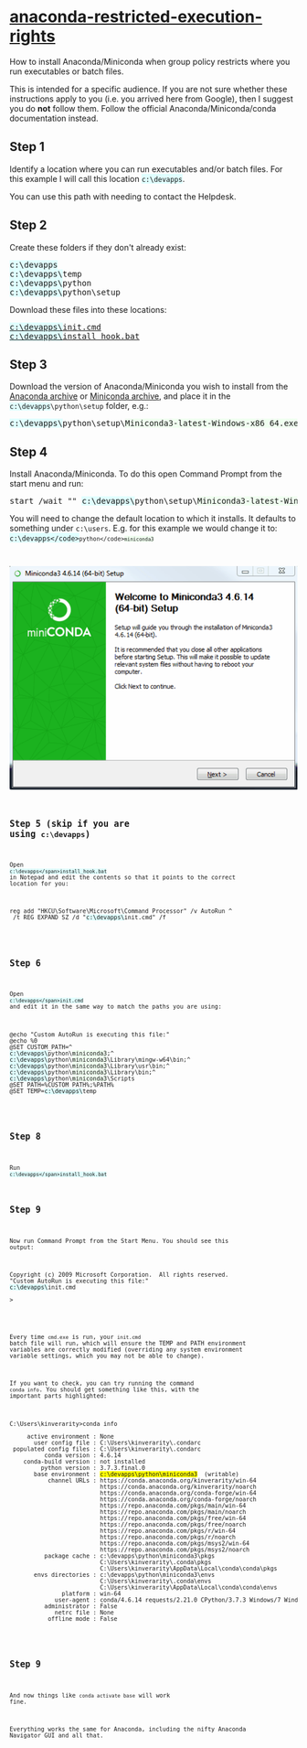 # [anaconda-restricted-execution-rights](https://kinverarity1.github.io/anaconda-restricted-execution-rights)

How to install Anaconda/Miniconda when group policy restricts where you run executables or batch files. 

This is intended for a specific audience. If you are not sure whether these instructions apply to you (i.e. you arrived here from Google), then I suggest you do **not** follow them. Follow the official Anaconda/Miniconda/conda documentation instead.

## Step 1

Identify a location where you can run executables and/or batch files. For this example I will call this
location <span style="background-color: lightcyan"><code>c:\devapps</code></span>.

You can use this path with needing to contact the Helpdesk.

## Step 2

Create these folders if they don't already exist:

<pre>
<span style="background-color: lightcyan">c:\devapps</span>
<span style="background-color: lightcyan">c:\devapps\</span>temp
<span style="background-color: lightcyan">c:\devapps\</span>python
<span style="background-color: lightcyan">c:\devapps\</span>python\setup
</pre>

Download these files into these locations:

<pre>
<a href="https://raw.githubusercontent.com/kinverarity1/anaconda-restricted-execution-rights/master/init.cmd"><span style="background-color: lightcyan">c:\devapps\</span>init.cmd</a>
<a href="https://raw.githubusercontent.com/kinverarity1/anaconda-restricted-execution-rights/master/install_hook.bat"><span style="background-color: lightcyan">c:\devapps\</span>install_hook.bat</a>
</pre>

## Step 3

Download the version of Anaconda/Miniconda you wish to install from the [Anaconda archive](https://repo.continuum.io/archive/) or [Miniconda archive](https://repo.continuum.io/miniconda/), and place it in the <code><span style="background-color: lightcyan">c:\devapps</span>\python\setup</code> folder, e.g.:

<pre>
<span style="background-color: lightcyan">c:\devapps\</span>python\setup\<span style="background-color: honeydew">Miniconda3-latest-Windows-x86_64.exe</span>
</pre>

## Step 4

Install Anaconda/Miniconda. To do this open Command Prompt from the start menu and run:

<pre>
start /wait "" <span style="background-color: lightcyan">c:\devapps\</span>python\setup\<span style="background-color: honeydew">Miniconda3-latest-Windows-x86_64.exe</span>
</pre>

You will need to change the default location to which it installs. It defaults to something under ``c:\users``. E.g. for this example we would change it to: 
<span style="background-color: lightcyan"><code>c:\devapps\</code></span><code>python\</code><span style="background-color: honeydew"><code>miniconda3</code></span>


![GIF of installer running](python/setup/docs/installer.gif)

## Step 5 (skip if you are using ``c:\devapps``)

Open <code><span style="background-color: lightcyan">c:\devapps\</span>install_hook.bat</code> in Notepad and edit the contents so that it points to the correct location for you:

<pre>
reg add "HKCU\Software\Microsoft\Command Processor" /v AutoRun ^
 /t REG_EXPAND_SZ /d "<span style="background-color: lightcyan">c:\devapps\</span>init.cmd" /f
</pre>

## Step 6

Open <code><span style="background-color: lightcyan">c:\devapps\</span>init.cmd</code> and edit it in the same way to match the paths you are using:

<pre>
@echo "Custom AutoRun is executing this file:"
@echo %0
@SET CUSTOM_PATH=^
<span style="background-color: lightcyan">c:\devapps\</span>python\<span style="background-color: honeydew">miniconda3</span>;^
<span style="background-color: lightcyan">c:\devapps\</span>python\<span style="background-color: honeydew">miniconda3</span>\Library\mingw-w64\bin;^
<span style="background-color: lightcyan">c:\devapps\</span>python\<span style="background-color: honeydew">miniconda3</span>\Library\usr\bin;^
<span style="background-color: lightcyan">c:\devapps\</span>python\<span style="background-color: honeydew">miniconda3</span>\Library\bin;^
<span style="background-color: lightcyan">c:\devapps\</span>python\<span style="background-color: honeydew">miniconda3</span>\Scripts
@SET PATH=%CUSTOM_PATH%;%PATH%
@SET TEMP=<span style="background-color: lightcyan">c:\devapps\</span>temp
</pre>

## Step 8

Run <code><span style="background-color: lightcyan">c:\devapps\</span>install_hook.bat</code>

## Step 9

Now run Command Prompt from the Start Menu. You should see this output:

<pre>
Copyright (c) 2009 Microsoft Corporation.  All rights reserved.
"Custom AutoRun is executing this file:"
<span style="background-color: lightcyan">c:\devapps\</span>init.cmd

>
</pre>

Every time ``cmd.exe`` is run, your ``init.cmd`` batch file will run, which will ensure the TEMP and PATH environment variables are correctly modified (overriding any system environment variable settings, which you may not be able to change).

If you want to check, you can try running the command ``conda info``. You should get something like this, with the important parts highlighted:

<pre>
C:\Users\kinverarity>conda info

     active environment : None
       user config file : C:\Users\kinverarity\.condarc
 populated config files : C:\Users\kinverarity\.condarc
          conda version : 4.6.14
    conda-build version : not installed
         python version : 3.7.3.final.0
       base environment : <span style="background-color: yellow">c:\devapps\python\miniconda3</span>  (writable)
           channel URLs : https://conda.anaconda.org/kinverarity/win-64
                          https://conda.anaconda.org/kinverarity/noarch
                          https://conda.anaconda.org/conda-forge/win-64
                          https://conda.anaconda.org/conda-forge/noarch
                          https://repo.anaconda.com/pkgs/main/win-64
                          https://repo.anaconda.com/pkgs/main/noarch
                          https://repo.anaconda.com/pkgs/free/win-64
                          https://repo.anaconda.com/pkgs/free/noarch
                          https://repo.anaconda.com/pkgs/r/win-64
                          https://repo.anaconda.com/pkgs/r/noarch
                          https://repo.anaconda.com/pkgs/msys2/win-64
                          https://repo.anaconda.com/pkgs/msys2/noarch
          package cache : c:\devapps\python\miniconda3\pkgs
                          C:\Users\kinverarity\.conda\pkgs
                          C:\Users\kinverarity\AppData\Local\conda\conda\pkgs
       envs directories : c:\devapps\python\miniconda3\envs
                          C:\Users\kinverarity\.conda\envs
                          C:\Users\kinverarity\AppData\Local\conda\conda\envs
               platform : win-64
             user-agent : conda/4.6.14 requests/2.21.0 CPython/3.7.3 Windows/7 Windows/6.1.7601
          administrator : False
             netrc file : None
           offline mode : False
</pre>

## Step 9

And now things like ``conda activate base`` will work fine.

Everything works the same for Anaconda, including the nifty Anaconda Navigator GUI and all that.
